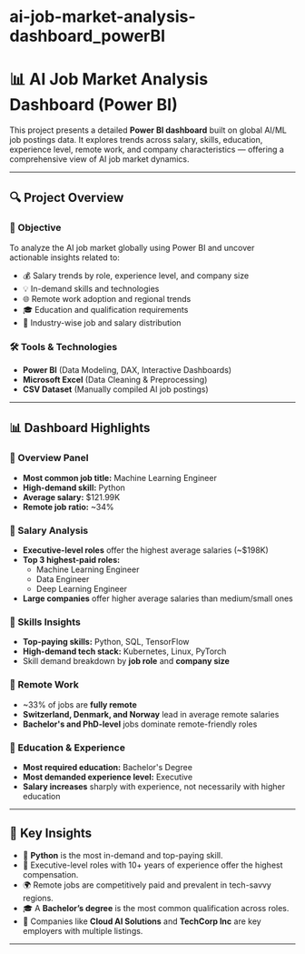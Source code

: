 # ai-job-market-analysis-dashboard_powerBI
# 📊 AI Job Market Analysis Dashboard (Power BI)

This project presents a detailed **Power BI dashboard** built on global AI/ML job postings data. It explores trends across salary, skills, education, experience level, remote work, and company characteristics — offering a comprehensive view of AI job market dynamics.

---

## 🔍 Project Overview

### 🎯 Objective
To analyze the AI job market globally using Power BI and uncover actionable insights related to:

- 💰 Salary trends by role, experience level, and company size  
- 💡 In-demand skills and technologies  
- 🌐 Remote work adoption and regional trends  
- 🎓 Education and qualification requirements  
- 🏢 Industry-wise job and salary distribution  

### 🛠️ Tools & Technologies
- **Power BI** (Data Modeling, DAX, Interactive Dashboards)  
- **Microsoft Excel** (Data Cleaning & Preprocessing)  
- **CSV Dataset** (Manually compiled AI job postings)  

---

## 📊 Dashboard Highlights

### 🔹 Overview Panel
- **Most common job title:** Machine Learning Engineer  
- **High-demand skill:** Python  
- **Average salary:** $121.99K  
- **Remote job ratio:** ~34%  

### 🔹 Salary Analysis
- **Executive-level roles** offer the highest average salaries (~$198K)  
- **Top 3 highest-paid roles:**
  - Machine Learning Engineer  
  - Data Engineer  
  - Deep Learning Engineer  
- **Large companies** offer higher average salaries than medium/small ones  

### 🔹 Skills Insights
- **Top-paying skills:** Python, SQL, TensorFlow  
- **High-demand tech stack:** Kubernetes, Linux, PyTorch  
- Skill demand breakdown by **job role** and **company size**  

### 🔹 Remote Work
- ~33% of jobs are **fully remote**  
- **Switzerland, Denmark, and Norway** lead in average remote salaries  
- **Bachelor's and PhD-level** jobs dominate remote-friendly roles  

### 🔹 Education & Experience
- **Most required education:** Bachelor's Degree  
- **Most demanded experience level:** Executive  
- **Salary increases** sharply with experience, not necessarily with higher education  

---

## 📌 Key Insights

- 🐍 **Python** is the most in-demand and top-paying skill.  
- 💼 Executive-level roles with 10+ years of experience offer the highest compensation.  
- 🌍 Remote jobs are competitively paid and prevalent in tech-savvy regions.  
- 🎓 A **Bachelor’s degree** is the most common qualification across roles.  
- 🏢 Companies like **Cloud AI Solutions** and **TechCorp Inc** are key employers with multiple listings.  

---



